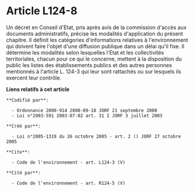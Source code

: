 # Article L124-8

Un décret en Conseil d'Etat, pris après avis de la commission d'accès aux documents administratifs, précise les modalités
d'application du présent chapitre. Il définit les catégories d'informations relatives à l'environnement qui doivent faire
l'objet d'une diffusion publique dans un délai qu'il fixe. Il détermine les modalités selon lesquelles l'Etat et les
collectivités territoriales, chacun pour ce qui le concerne, mettent à la disposition du public les listes des établissements
publics et des autres personnes mentionnés à l'article L. 124-3 qui leur sont rattachés ou sur lesquels ils exercent leur
contrôle.

**Liens relatifs à cet article**

	**Codifié par**:

	  - Ordonnance 2000-914 2000-09-18 JORF 21 septembre 2000
	  - Loi n°2003-591 2003-07-02 art. 31 I JORF 3 juillet 2003

	**Créé par**:

	  - Loi n°2005-1319 du 26 octobre 2005 - art. 2 () JORF 27 octobre 2005

	**Cite**:

	  - Code de l'environnement - art. L124-3 (V)

	**Cité par**:

	  - Code de l'environnement - art. R124-5 (V)
